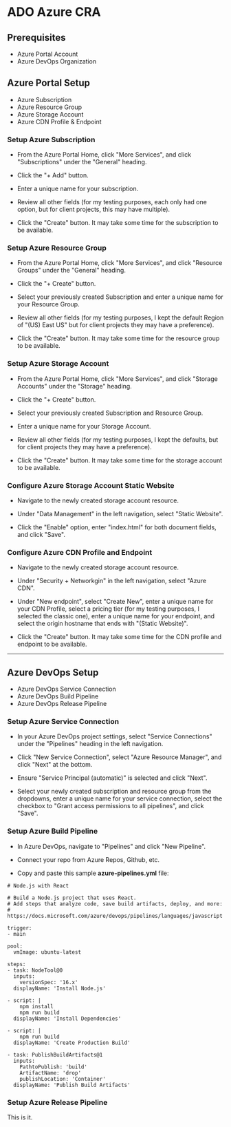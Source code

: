 # ADO Azure CRA

## Prerequisites
- Azure Portal Account
- Azure DevOps Organization

## Azure Portal Setup

- Azure Subscription
- Azure Resource Group
- Azure Storage Account
- Azure CDN Profile & Endpoint


### Setup Azure Subscription

- From the Azure Portal Home, click "More Services", and click "Subscriptions" under the "General" heading.

- Click the "+ Add" button.

- Enter a unique name for your subscription.

- Review all other fields (for my testing purposes, each only had one option, but for client projects, this may have multiple).

- Click the "Create" button. It may take some time for the subscription to be available.


### Setup Azure Resource Group

- From the Azure Portal Home, click "More Services", and click "Resource Groups" under the "General" heading.

- Click the "+ Create" button.

- Select your previously created Subscription and enter a unique name for your Resource Group.

- Review all other fields (for my testing purposes, I kept the default Region of "(US) East US" but for client projects they may have a preference).

- Click the "Create" button. It may take some time for the resource group to be available.


### Setup Azure Storage Account

- From the Azure Portal Home, click "More Services", and click "Storage Accounts" under the "Storage" heading.

- Click the "+ Create" button.

- Select your previously created Subscription and Resource Group.

- Enter a unique name for your Storage Account.

- Review all other fields (for my testing purposes, I kept the defaults, but for client projects they may have a preference).

- Click the "Create" button. It may take some time for the storage account to be available.

### Configure Azure Storage Account Static Website

- Navigate to the newly created storage account resource.

- Under "Data Management" in the left navigation, select "Static Website".

- Click the "Enable" option, enter "index.html" for both document fields, and click "Save".

### Configure Azure CDN Profile and Endpoint

- Navigate to the newly created storage account resource.

- Under "Security + Networkgin" in the left navigation, select "Azure CDN".

- Under "New endpoint", select "Create New", enter a unique name for your CDN Profile, select a pricing tier (for my testing purposes, I selected the classic one), enter a unique name for your endpoint, and select the origin hostname that ends with "(Static Website)".

- Click the "Create" button. It may take some time for the CDN profile and endpoint to be available.


---

## Azure DevOps Setup

- Azure DevOps Service Connection
- Azure DevOps Build Pipeline
- Azure DevOps Release Pipeline


### Setup Azure Service Connection

- In your Azure DevOps project settings, select "Service Connections" under the "Pipelines" heading in the left navigation.

- Click "New Service Connection", select "Azure Resource Manager", and click "Next" at the bottom.

- Ensure "Service Principal (automatic)" is selected and click "Next".

- Select your newly created subscription and resource group from the dropdowns, enter a unique name for your service connection, select the checkbox to "Grant access permissions to all pipelines", and click "Save".


### Setup Azure Build Pipeline

- In Azure DevOps, navigate to "Pipelines" and click "New Pipeline".

- Connect your repo from Azure Repos, Github, etc.

- Copy and paste this sample **azure-pipelines.yml** file:

```
# Node.js with React

# Build a Node.js project that uses React.
# Add steps that analyze code, save build artifacts, deploy, and more:
# https://docs.microsoft.com/azure/devops/pipelines/languages/javascript

trigger:
- main

pool:
  vmImage: ubuntu-latest

steps:
- task: NodeTool@0
  inputs:
    versionSpec: '16.x'
  displayName: 'Install Node.js'

- script: |
    npm install
    npm run build
  displayName: 'Install Dependencies'

- script: |
    npm run build
  displayName: 'Create Production Build'

- task: PublishBuildArtifacts@1
  inputs:
    PathtoPublish: 'build'
    ArtifactName: 'drop'
    publishLocation: 'Container'
  displayName: 'Publish Build Artifacts'
```


### Setup Azure Release Pipeline

This is it.
